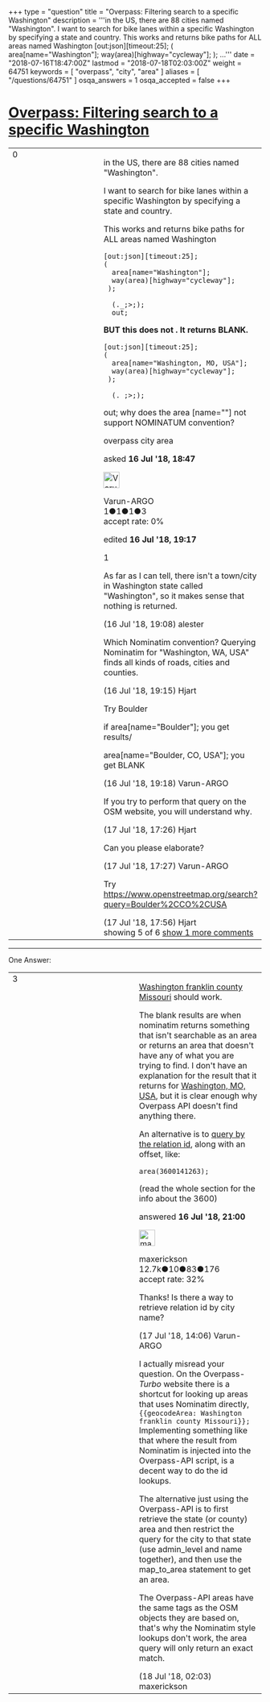 +++
type = "question"
title = "Overpass: Filtering search to a specific Washington"
description = '''in the US, there are 88 cities named &quot;Washington&quot;. I want to search for bike lanes within a specific Washington by specifying a state and country. This works and returns bike paths for ALL areas named Washington [out:json][timeout:25]; (  area[name=&quot;Washington&quot;];  way(area)[highway=&quot;cycleway&quot;];  ); ...'''
date = "2018-07-16T18:47:00Z"
lastmod = "2018-07-18T02:03:00Z"
weight = 64751
keywords = [ "overpass", "city", "area" ]
aliases = [ "/questions/64751" ]
osqa_answers = 1
osqa_accepted = false
+++

<div class="headNormal">

# [Overpass: Filtering search to a specific Washington](/questions/64751/overpass-filtering-search-to-a-specific-washington)

</div>

<div id="main-body">

<div id="askform">

<table id="question-table" style="width:100%;">
<colgroup>
<col style="width: 50%" />
<col style="width: 50%" />
</colgroup>
<tbody>
<tr>
<td style="width: 30px; vertical-align: top"><div class="vote-buttons">
<span id="post-64751-upvote" class="ajax-command post-vote up" rel="nofollow" title="I like this post (click again to cancel)"> </span>
<div id="post-64751-score" class="post-score" title="current number of votes">
0
</div>
<span id="post-64751-downvote" class="ajax-command post-vote down" rel="nofollow" title="I dont like this post (click again to cancel)"> </span> <span id="favorite-mark" class="ajax-command favorite-mark" rel="nofollow" title="mark/unmark this question as favorite (click again to cancel)"> </span>
<div id="favorite-count" class="favorite-count">
&#10;</div>
</div></td>
<td><div id="item-right">
<div class="question-body">
<p>in the US, there are 88 cities named "Washington".</p>
<p>I want to search for bike lanes within a specific Washington by specifying a state and country.</p>
<p>This works and returns bike paths for ALL areas named Washington</p>
<pre><code>[out:json][timeout:25];
(
  area[name=&quot;Washington&quot;];
  way(area)[highway=&quot;cycleway&quot;];
 );
&#10;  (._;&gt;;);
  out;</code></pre>
<p><strong>BUT this does not . It returns BLANK.</strong></p>
<pre><code>[out:json][timeout:25];
(
  area[name=&quot;Washington, MO, USA&quot;];
  way(area)[highway=&quot;cycleway&quot;];
 );
&#10;  (._;&gt;;);</code></pre>
<p>out; why does the area [name=""] not support NOMINATUM convention?</p>
</div>
<div id="question-tags" class="tags-container tags">
<span class="post-tag tag-link-overpass" rel="tag" title="see questions tagged &#39;overpass&#39;">overpass</span> <span class="post-tag tag-link-city" rel="tag" title="see questions tagged &#39;city&#39;">city</span> <span class="post-tag tag-link-area" rel="tag" title="see questions tagged &#39;area&#39;">area</span>
</div>
<div id="question-controls" class="post-controls">
&#10;</div>
<div class="post-update-info-container">
<div class="post-update-info post-update-info-user">
<p>asked <strong>16 Jul '18, 18:47</strong></p>
<img src="https://secure.gravatar.com/avatar/cbff45c3fef0138cd67bbb0a2866e11b?s=32&amp;d=identicon&amp;r=g" class="gravatar" width="32" height="32" alt="Varun-ARGO&#39;s gravatar image" />
<p><span>Varun-ARGO</span><br />
<span class="score" title="1 reputation points">1</span><span title="1 badges"><span class="badge1">●</span><span class="badgecount">1</span></span><span title="1 badges"><span class="silver">●</span><span class="badgecount">1</span></span><span title="3 badges"><span class="bronze">●</span><span class="badgecount">3</span></span><br />
<span class="accept_rate" title="Rate of the user&#39;s accepted answers">accept rate:</span> <span title="Varun-ARGO has no accepted answers">0%</span></p>
</div>
<div class="post-update-info post-update-info-edited">
<p><span> edited <strong>16 Jul '18, 19:17</strong> </span></p>
</div>
</div>
<div id="comments-container-64751" class="comments-container">
<span id="64752"></span>
<div id="comment-64752" class="comment">
<div id="post-64752-score" class="comment-score">
1
</div>
<div class="comment-text">
<p>As far as I can tell, there isn't a town/city in Washington state called "Washington", so it makes sense that nothing is returned.</p>
</div>
<div id="comment-64752-info" class="comment-info">
<span class="comment-age">(16 Jul '18, 19:08)</span> <span class="comment-user userinfo">alester</span>
</div>
</div>
<span id="64753"></span>
<div id="comment-64753" class="comment">
<div id="post-64753-score" class="comment-score">
&#10;</div>
<div class="comment-text">
<p>Which Nominatim convention? Querying Nominatim for "Washington, WA, USA" finds all kinds of roads, cities and counties.</p>
</div>
<div id="comment-64753-info" class="comment-info">
<span class="comment-age">(16 Jul '18, 19:15)</span> <span class="comment-user userinfo">Hjart</span>
</div>
</div>
<span id="64754"></span>
<div id="comment-64754" class="comment">
<div id="post-64754-score" class="comment-score">
&#10;</div>
<div class="comment-text">
<p>Try Boulder</p>
<p>if area[name="Boulder"]; you get results/</p>
<p>area[name="Boulder, CO, USA"]; you get BLANK</p>
</div>
<div id="comment-64754-info" class="comment-info">
<span class="comment-age">(16 Jul '18, 19:18)</span> <span class="comment-user userinfo">Varun-ARGO</span>
</div>
</div>
<span id="64765"></span>
<div id="comment-64765" class="comment">
<div id="post-64765-score" class="comment-score">
&#10;</div>
<div class="comment-text">
<p>If you try to perform that query on the OSM website, you will understand why.</p>
</div>
<div id="comment-64765-info" class="comment-info">
<span class="comment-age">(17 Jul '18, 17:26)</span> <span class="comment-user userinfo">Hjart</span>
</div>
</div>
<span id="64766"></span>
<div id="comment-64766" class="comment">
<div id="post-64766-score" class="comment-score">
&#10;</div>
<div class="comment-text">
<p>Can you please elaborate?</p>
</div>
<div id="comment-64766-info" class="comment-info">
<span class="comment-age">(17 Jul '18, 17:27)</span> <span class="comment-user userinfo">Varun-ARGO</span>
</div>
</div>
<span id="64770"></span>
<div id="comment-64770" class="comment not_top_scorer">
<div id="post-64770-score" class="comment-score">
&#10;</div>
<div class="comment-text">
<p>Try <a href="https://www.openstreetmap.org/search?query=Boulder%2CCO%2CUSA">https://www.openstreetmap.org/search?query=Boulder%2CCO%2CUSA</a></p>
</div>
<div id="comment-64770-info" class="comment-info">
<span class="comment-age">(17 Jul '18, 17:56)</span> <span class="comment-user userinfo">Hjart</span>
</div>
</div>
</div>
<div id="comment-tools-64751" class="comment-tools">
<span class="comments-showing"> showing 5 of 6 </span> <a href="#" class="show-all-comments-link">show 1 more comments</a>
</div>
<div class="clear">
&#10;</div>
<div id="comment-64751-form-container" class="comment-form-container">
&#10;</div>
<div class="clear">
&#10;</div>
</div></td>
</tr>
</tbody>
</table>

------------------------------------------------------------------------

<div class="tabBar">

<span id="sort-top"></span>

<div class="headQuestions">

One Answer:

</div>

</div>

<span id="64755"></span>

<div id="answer-container-64755" class="answer">

<table style="width:100%;">
<colgroup>
<col style="width: 50%" />
<col style="width: 50%" />
</colgroup>
<tbody>
<tr>
<td style="width: 30px; vertical-align: top"><div class="vote-buttons">
<span id="post-64755-upvote" class="ajax-command post-vote up" rel="nofollow" title="I like this post (click again to cancel)"> </span>
<div id="post-64755-score" class="post-score" title="current number of votes">
3
</div>
<span id="post-64755-downvote" class="ajax-command post-vote down" rel="nofollow" title="I dont like this post (click again to cancel)"> </span>
</div></td>
<td><div class="item-right">
<div class="answer-body">
<p><a href="https://nominatim.openstreetmap.org/search.php?q=Washington+franklin+county+Missouri&amp;polygon_geojson=1&amp;viewbox=">Washington franklin county Missouri</a> should work.</p>
<p>The blank results are when nominatim returns something that isn't searchable as an area or returns an area that doesn't have any of what you are trying to find. I don't have an explanation for the result that it returns for <a href="https://nominatim.openstreetmap.org/search.php?q=Washington%2C+MO%2C+USA&amp;polygon_geojson=1&amp;viewbox=">Washington, MO, USA</a>, but it is clear enough why Overpass API doesn't find anything there.</p>
<p>An alternative is to <a href="https://wiki.openstreetmap.org/wiki/Overpass_API/Overpass_QL#By_area_.28area.29">query by the relation id</a>, along with an offset, like:</p>
<pre><code>area(3600141263);</code></pre>
<p>(read the whole section for the info about the 3600)</p>
</div>
<div class="answer-controls post-controls">
&#10;</div>
<div class="post-update-info-container">
<div class="post-update-info post-update-info-user">
<p>answered <strong>16 Jul '18, 21:00</strong></p>
<img src="https://secure.gravatar.com/avatar/c860445e868ebb21da141635a4aa7b06?s=32&amp;d=identicon&amp;r=g" class="gravatar" width="32" height="32" alt="maxerickson&#39;s gravatar image" />
<p><span>maxerickson</span><br />
<span class="score" title="12700 reputation points"><span>12.7k</span></span><span title="10 badges"><span class="badge1">●</span><span class="badgecount">10</span></span><span title="83 badges"><span class="silver">●</span><span class="badgecount">83</span></span><span title="176 badges"><span class="bronze">●</span><span class="badgecount">176</span></span><br />
<span class="accept_rate" title="Rate of the user&#39;s accepted answers">accept rate:</span> <span title="maxerickson has 93 accepted answers">32%</span></p>
</div>
</div>
<div id="comments-container-64755" class="comments-container">
<span id="64762"></span>
<div id="comment-64762" class="comment">
<div id="post-64762-score" class="comment-score">
&#10;</div>
<div class="comment-text">
<p>Thanks! Is there a way to retrieve relation id by city name?</p>
</div>
<div id="comment-64762-info" class="comment-info">
<span class="comment-age">(17 Jul '18, 14:06)</span> <span class="comment-user userinfo">Varun-ARGO</span>
</div>
</div>
<span id="64777"></span>
<div id="comment-64777" class="comment">
<div id="post-64777-score" class="comment-score">
&#10;</div>
<div class="comment-text">
<p>I actually misread your question. On the Overpass-<em>Turbo</em> website there is a shortcut for looking up areas that uses Nominatim directly, <code>{{geocodeArea: Washington franklin county Missouri}};</code> Implementing something like that where the result from Nominatim is injected into the Overpass-API script, is a decent way to do the id lookups.</p>
<p>The alternative just using the Overpass-API is to first retrieve the state (or county) area and then restrict the query for the city to that state (use admin_level and name together), and then use the map_to_area statement to get an area.</p>
<p>The Overpass-API areas have the same tags as the OSM objects they are based on, that's why the Nominatim style lookups don't work, the area query will only return an exact match.</p>
</div>
<div id="comment-64777-info" class="comment-info">
<span class="comment-age">(18 Jul '18, 02:03)</span> <span class="comment-user userinfo">maxerickson</span>
</div>
</div>
</div>
<div id="comment-tools-64755" class="comment-tools">
&#10;</div>
<div class="clear">
&#10;</div>
<div id="comment-64755-form-container" class="comment-form-container">
&#10;</div>
<div class="clear">
&#10;</div>
</div></td>
</tr>
</tbody>
</table>

</div>

<div class="paginator-container-left">

</div>

</div>

</div>

